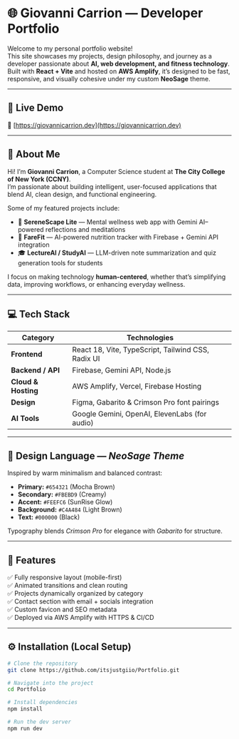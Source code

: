 # 🌐 Giovanni Carrion — Developer Portfolio

Welcome to my personal portfolio website!  
This site showcases my projects, design philosophy, and journey as a developer passionate about **AI, web development, and fitness technology**.  
Built with **React + Vite** and hosted on **AWS Amplify**, it’s designed to be fast, responsive, and visually cohesive under my custom **NeoSage** theme.

---

## 🚀 Live Demo
🔗 [https://giovannicarrion.dev](https://giovannicarrion.dev)

---

## 🧠 About Me
Hi! I’m **Giovanni Carrion**, a Computer Science student at **The City College of New York (CCNY)**.  
I’m passionate about building intelligent, user-focused applications that blend AI, clean design, and functional engineering.

Some of my featured projects include:
- 🧘 **SereneScape Lite** — Mental wellness web app with Gemini AI–powered reflections and meditations  
- 🥗 **FareFit** — AI-powered nutrition tracker with Firebase + Gemini API integration  
- 🎓 **LectureAI / StudyAI** — LLM-driven note summarization and quiz generation tools for students  

I focus on making technology **human-centered**, whether that’s simplifying data, improving workflows, or enhancing everyday wellness.

---

## 💻 Tech Stack

| Category | Technologies |
|-----------|---------------|
| **Frontend** | React 18, Vite, TypeScript, Tailwind CSS, Radix UI |
| **Backend / API** | Firebase, Gemini API, Node.js |
| **Cloud & Hosting** | AWS Amplify, Vercel, Firebase Hosting |
| **Design** | Figma, Gabarito & Crimson Pro font pairings |
| **AI Tools** | Google Gemini, OpenAI, ElevenLabs (for audio) |

---

## 🎨 Design Language — *NeoSage Theme*
Inspired by warm minimalism and balanced contrast:  
- **Primary:** `#654321` (Mocha Brown)  
- **Secondary:** `#FBEBD9` (Creamy)  
- **Accent:** `#FEEFC6` (SunRise Glow)  
- **Background:** `#C4A484` (Light Brown)  
- **Text:** `#000000` (Black)

Typography blends *Crimson Pro* for elegance with *Gabarito* for structure.

---

## 🧩 Features
✅ Fully responsive layout (mobile-first)  
✅ Animated transitions and clean routing  
✅ Projects dynamically organized by category  
✅ Contact section with email + socials integration  
✅ Custom favicon and SEO metadata  
✅ Deployed via AWS Amplify with HTTPS & CI/CD

---

## ⚙️ Installation (Local Setup)

```bash
# Clone the repository
git clone https://github.com/itsjustgiio/Portfolio.git

# Navigate into the project
cd Portfolio

# Install dependencies
npm install

# Run the dev server
npm run dev
